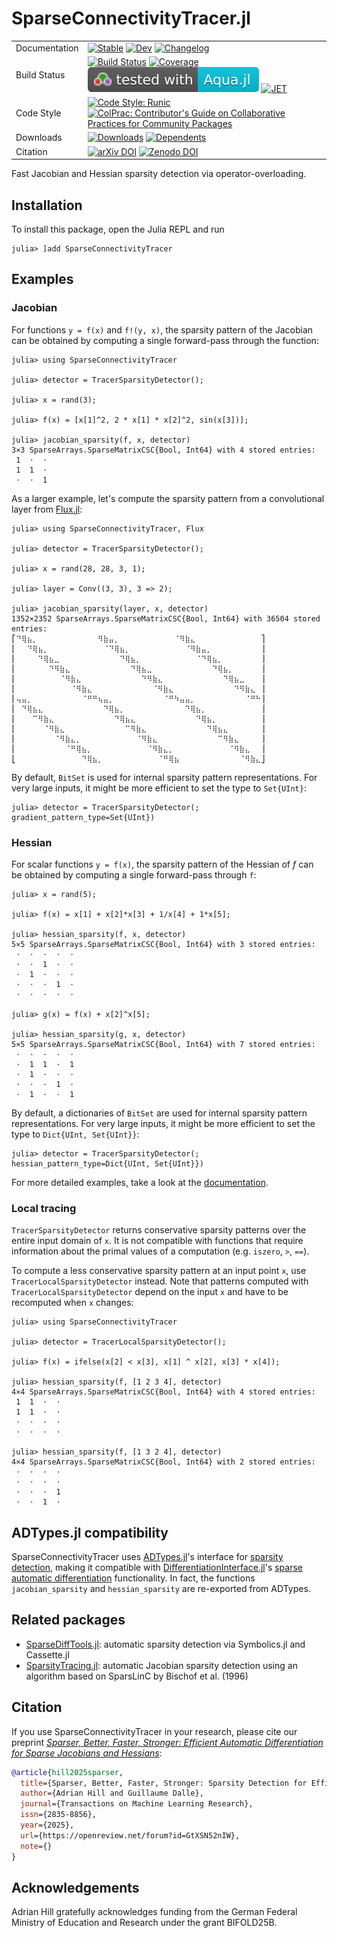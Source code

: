 # SparseConnectivityTracer.jl
|               |                                                                     | 
|:--------------|:--------------------------------------------------------------------|
| Documentation | [![Stable](https://img.shields.io/badge/docs-stable-blue.svg)](https://adrhill.github.io/SparseConnectivityTracer.jl/stable/) [![Dev](https://img.shields.io/badge/docs-dev-blue.svg)](https://adrhill.github.io/SparseConnectivityTracer.jl/dev/) [![Changelog](https://img.shields.io/badge/news-changelog-yellow.svg)](https://github.com/adrhill/SparseConnectivityTracer.jl/blob/main/CHANGELOG.md) |
| Build Status  | [![Build Status](https://github.com/adrhill/SparseConnectivityTracer.jl/actions/workflows/CI.yml/badge.svg?branch=main)](https://github.com/adrhill/SparseConnectivityTracer.jl/actions/workflows/CI.yml?query=branch%3Amain) [![Coverage](https://codecov.io/gh/adrhill/SparseConnectivityTracer.jl/branch/main/graph/badge.svg)](https://codecov.io/gh/adrhill/SparseConnectivityTracer.jl) [![Aqua](https://raw.githubusercontent.com/JuliaTesting/Aqua.jl/master/badge.svg)](https://github.com/JuliaTesting/Aqua.jl) [![JET](https://img.shields.io/badge/%F0%9F%9B%A9%EF%B8%8F_tested_with-JET.jl-233f9a.svg)](https://github.com/aviatesk/JET.jl) |
| Code Style    | [![Code Style: Runic](https://img.shields.io/badge/code_style-%E1%9A%B1%E1%9A%A2%E1%9A%BE%E1%9B%81%E1%9A%B2-black)](https://github.com/fredrikekre/Runic.jl) [![ColPrac: Contributor's Guide on Collaborative Practices for Community Packages](https://img.shields.io/badge/ColPrac-Contributor's%20Guide-blueviolet)](https://github.com/SciML/ColPrac) | 
| Downloads     | [![Downloads](https://img.shields.io/badge/dynamic/json?url=http%3A%2F%2Fjuliapkgstats.com%2Fapi%2Fv1%2Fmonthly_downloads%2FSparseConnectivityTracer&query=total_requests&suffix=%2Fmonth&label=Downloads)](http://juliapkgstats.com/pkg/SparseConnectivityTracer) [![Dependents](https://juliahub.com/docs/General/SparseConnectivityTracer/stable/deps.svg)](https://juliahub.com/ui/Packages/General/SparseConnectivityTracer?t=2) |
| Citation      | [![arXiv DOI](https://img.shields.io/badge/DOI-10.48550/arXiv.2501.17737-red)](https://arxiv.org/abs/2501.17737) [![Zenodo DOI](https://zenodo.org/badge/778978853.svg)](https://zenodo.org/doi/10.5281/zenodo.13138554) |

Fast Jacobian and Hessian sparsity detection via operator-overloading.

## Installation 
To install this package, open the Julia REPL and run 

```julia-repl
julia> ]add SparseConnectivityTracer
```

## Examples
### Jacobian

For functions `y = f(x)` and `f!(y, x)`, the sparsity pattern of the Jacobian can be obtained
by computing a single forward-pass through the function:

```julia-repl
julia> using SparseConnectivityTracer

julia> detector = TracerSparsityDetector();

julia> x = rand(3);

julia> f(x) = [x[1]^2, 2 * x[1] * x[2]^2, sin(x[3])];

julia> jacobian_sparsity(f, x, detector)
3×3 SparseArrays.SparseMatrixCSC{Bool, Int64} with 4 stored entries:
 1  ⋅  ⋅
 1  1  ⋅
 ⋅  ⋅  1
```

As a larger example, let's compute the sparsity pattern from a convolutional layer from [Flux.jl](https://github.com/FluxML/Flux.jl):

```julia-repl
julia> using SparseConnectivityTracer, Flux

julia> detector = TracerSparsityDetector();

julia> x = rand(28, 28, 3, 1);

julia> layer = Conv((3, 3), 3 => 2);

julia> jacobian_sparsity(layer, x, detector)
1352×2352 SparseArrays.SparseMatrixCSC{Bool, Int64} with 36504 stored entries:
⎡⠙⢿⣦⡀⠀⠀⠀⠀⠀⠀⠀⠀⠀⠀⠀⠻⣷⣤⡀⠀⠀⠀⠀⠀⠀⠀⠀⠀⠀⠈⠻⣷⣄⠀⠀⠀⠀⠀⠀⠀⠀⠀⠀⠀⠀⎤
⎢⠀⠀⠙⢿⣦⡀⠀⠀⠀⠀⠀⠀⠀⠀⠀⠀⠈⠙⢿⣦⡀⠀⠀⠀⠀⠀⠀⠀⠀⠀⠀⠈⠻⣷⣤⡀⠀⠀⠀⠀⠀⠀⠀⠀⠀⎥
⎢⠀⠀⠀⠀⠙⢿⣦⣀⠀⠀⠀⠀⠀⠀⠀⠀⠀⠀⠀⠙⢿⣦⡀⠀⠀⠀⠀⠀⠀⠀⠀⠀⠀⠈⠙⢿⣦⡀⠀⠀⠀⠀⠀⠀⠀⎥
⎢⠀⠀⠀⠀⠀⠀⠙⠻⣷⣄⠀⠀⠀⠀⠀⠀⠀⠀⠀⠀⠀⠙⢿⣦⣀⠀⠀⠀⠀⠀⠀⠀⠀⠀⠀⠀⠙⢿⣦⡀⠀⠀⠀⠀⠀⎥
⎢⠀⠀⠀⠀⠀⠀⠀⠀⠈⠻⣷⣄⠀⠀⠀⠀⠀⠀⠀⠀⠀⠀⠀⠙⠻⣷⣄⠀⠀⠀⠀⠀⠀⠀⠀⠀⠀⠀⠙⢿⣦⣀⠀⠀⠀⎥
⎢⠀⠀⠀⠀⠀⠀⠀⠀⠀⠀⠈⠻⣷⣄⠀⠀⠀⠀⠀⠀⠀⠀⠀⠀⠀⠈⠻⣷⣄⠀⠀⠀⠀⠀⠀⠀⠀⠀⠀⠀⠙⠻⣷⣄⠀⎥
⎢⢤⣤⡀⠀⠀⠀⠀⠀⠀⠀⠀⠀⠈⠛⠛⢦⣤⡀⠀⠀⠀⠀⠀⠀⠀⠀⠀⠈⠛⠳⣤⣤⡀⠀⠀⠀⠀⠀⠀⠀⠀⠀⠈⠛⠓⎥
⎢⠀⠙⢿⣦⣄⠀⠀⠀⠀⠀⠀⠀⠀⠀⠀⠀⠙⢿⣦⡀⠀⠀⠀⠀⠀⠀⠀⠀⠀⠀⠀⠙⢿⣦⡀⠀⠀⠀⠀⠀⠀⠀⠀⠀⠀⎥
⎢⠀⠀⠀⠉⠻⣷⣄⠀⠀⠀⠀⠀⠀⠀⠀⠀⠀⠀⠙⢿⣦⣄⠀⠀⠀⠀⠀⠀⠀⠀⠀⠀⠀⠙⢿⣦⡀⠀⠀⠀⠀⠀⠀⠀⠀⎥
⎢⠀⠀⠀⠀⠀⠈⠻⣷⣄⠀⠀⠀⠀⠀⠀⠀⠀⠀⠀⠀⠉⠻⣷⣄⠀⠀⠀⠀⠀⠀⠀⠀⠀⠀⠀⠙⢿⣦⣄⠀⠀⠀⠀⠀⠀⎥
⎢⠀⠀⠀⠀⠀⠀⠀⠈⠻⣷⣄⡀⠀⠀⠀⠀⠀⠀⠀⠀⠀⠀⠈⠻⣷⣄⠀⠀⠀⠀⠀⠀⠀⠀⠀⠀⠀⠉⠻⣷⣄⠀⠀⠀⠀⎥
⎢⠀⠀⠀⠀⠀⠀⠀⠀⠀⠈⠛⢿⣦⡀⠀⠀⠀⠀⠀⠀⠀⠀⠀⠀⠈⠻⣷⣄⡀⠀⠀⠀⠀⠀⠀⠀⠀⠀⠀⠈⠻⣷⣄⠀⠀⎥
⎣⠀⠀⠀⠀⠀⠀⠀⠀⠀⠀⠀⠀⠙⢿⣦⡀⠀⠀⠀⠀⠀⠀⠀⠀⠀⠀⠈⠛⢿⣦⠀⠀⠀⠀⠀⠀⠀⠀⠀⠀⠀⠈⠻⣷⣄⎦
```

By default, `BitSet` is used for internal sparsity pattern representations.
For very large inputs, it might be more efficient to set the type to `Set{UInt}`:

```julia-repl
julia> detector = TracerSparsityDetector(; gradient_pattern_type=Set{UInt})
```

### Hessian

For scalar functions `y = f(x)`, the sparsity pattern of the Hessian of $f$ can be obtained
by computing a single forward-pass through `f`:

```julia-repl
julia> x = rand(5);

julia> f(x) = x[1] + x[2]*x[3] + 1/x[4] + 1*x[5];

julia> hessian_sparsity(f, x, detector)
5×5 SparseArrays.SparseMatrixCSC{Bool, Int64} with 3 stored entries:
 ⋅  ⋅  ⋅  ⋅  ⋅
 ⋅  ⋅  1  ⋅  ⋅
 ⋅  1  ⋅  ⋅  ⋅
 ⋅  ⋅  ⋅  1  ⋅
 ⋅  ⋅  ⋅  ⋅  ⋅

julia> g(x) = f(x) + x[2]^x[5];

julia> hessian_sparsity(g, x, detector)
5×5 SparseArrays.SparseMatrixCSC{Bool, Int64} with 7 stored entries:
 ⋅  ⋅  ⋅  ⋅  ⋅
 ⋅  1  1  ⋅  1
 ⋅  1  ⋅  ⋅  ⋅
 ⋅  ⋅  ⋅  1  ⋅
 ⋅  1  ⋅  ⋅  1
```


By default, a dictionaries of `BitSet` are used for internal sparsity pattern representations.
For very large inputs, it might be more efficient to set the type to `Dict{UInt, Set{UInt}}`:

```julia-repl
julia> detector = TracerSparsityDetector(; hessian_pattern_type=Dict{UInt, Set{UInt}})
```

For more detailed examples, take a look at the [documentation](https://adrianhill.de/SparseConnectivityTracer.jl/stable).

### Local tracing

`TracerSparsityDetector` returns conservative sparsity patterns over the entire input domain of `x`. 
It is not compatible with functions that require information about the primal values of a computation (e.g. `iszero`, `>`, `==`).

To compute a less conservative sparsity pattern at an input point `x`, use `TracerLocalSparsityDetector` instead.
Note that patterns computed with `TracerLocalSparsityDetector` depend on the input `x` and have to be recomputed when `x` changes:

```julia-repl
julia> using SparseConnectivityTracer

julia> detector = TracerLocalSparsityDetector();

julia> f(x) = ifelse(x[2] < x[3], x[1] ^ x[2], x[3] * x[4]);

julia> hessian_sparsity(f, [1 2 3 4], detector)
4×4 SparseArrays.SparseMatrixCSC{Bool, Int64} with 4 stored entries:
 1  1  ⋅  ⋅
 1  1  ⋅  ⋅
 ⋅  ⋅  ⋅  ⋅
 ⋅  ⋅  ⋅  ⋅

julia> hessian_sparsity(f, [1 3 2 4], detector)
4×4 SparseArrays.SparseMatrixCSC{Bool, Int64} with 2 stored entries:
 ⋅  ⋅  ⋅  ⋅
 ⋅  ⋅  ⋅  ⋅
 ⋅  ⋅  ⋅  1
 ⋅  ⋅  1  ⋅
```

## ADTypes.jl compatibility
SparseConnectivityTracer uses [ADTypes.jl](https://github.com/SciML/ADTypes.jl)'s interface for [sparsity detection](https://sciml.github.io/ADTypes.jl/stable/#Sparsity-detector),
making it compatible with [DifferentiationInterface.jl](https://github.com/gdalle/DifferentiationInterface.jl)'s [sparse automatic differentiation](https://juliadiff.org/DifferentiationInterface.jl/DifferentiationInterface/stable/tutorials/advanced/#Sparsity) functionality.
In fact, the functions `jacobian_sparsity` and `hessian_sparsity` are re-exported from ADTypes.

## Related packages
* [SparseDiffTools.jl](https://github.com/JuliaDiff/SparseDiffTools.jl): automatic sparsity detection via Symbolics.jl and Cassette.jl
* [SparsityTracing.jl](https://github.com/PALEOtoolkit/SparsityTracing.jl): automatic Jacobian sparsity detection using an algorithm based on SparsLinC by Bischof et al. (1996)

## Citation

If you use SparseConnectivityTracer in your research, please cite our preprint [*Sparser, Better, Faster, Stronger: Efficient Automatic Differentiation for Sparse Jacobians and Hessians*](https://arxiv.org/abs/2501.17737):

```bibtex
@article{hill2025sparser,
  title={Sparser, Better, Faster, Stronger: Sparsity Detection for Efficient Automatic Differentiation},
  author={Adrian Hill and Guillaume Dalle},
  journal={Transactions on Machine Learning Research},
  issn={2835-8856},
  year={2025},
  url={https://openreview.net/forum?id=GtXSN52nIW},
  note={}
}
```

## Acknowledgements

Adrian Hill gratefully acknowledges funding from the German Federal Ministry of Education and Research under the grant BIFOLD25B.

